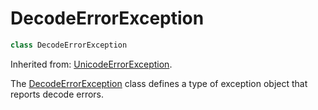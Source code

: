 # DecodeErrorException

```c++
class DecodeErrorException
```

Inherited from: [UnicodeErrorException](UnicodeErrorException.md).

The [DecodeErrorException](DecodeErrorException.md) class defines a type of exception object that reports decode errors.